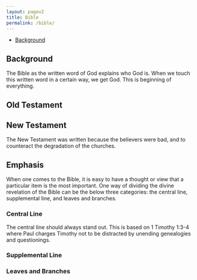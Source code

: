 ```yaml
---
layout: pagev2
title: Bible
permalink: /bible/
---
```

- [Background](#background)

## Background

The Bible as the written word of God explains who God is. When we touch this written word in a certain way, we get God. This is beginning of everything.

## Old Testament

## New Testament

The New Testament was written because the believers were bad, and to counteract the degradation of the churches.

## Emphasis

When one comes to the Bible, it is easy to have a thought or view that a particular item is the most important. One way of dividing the divine revelation of the Bible can be the below three categories: the central line, supplemental line, and leaves and branches.

### Central Line

The central line should always stand out. This is based on 1 Timothy 1:3-4 where Paul charges Timothy not to be distracted by unending genealogies and questionings.

### Supplemental Line

### Leaves and Branches